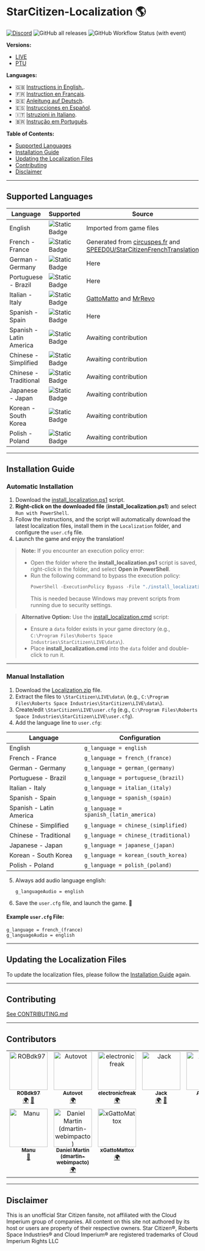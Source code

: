 # StarCitizen-Localization 🌎

[![Discord](https://img.shields.io/discord/1185135396112322620?logo=discord&label=discord)](https://discord.gg/Gbvz9fTmZU)
![GitHub all releases](https://img.shields.io/github/downloads/Dymerz/StarCitizen-Localization/total)
![GitHub Workflow Status (with event)](https://img.shields.io/github/actions/workflow/status/Dymerz/StarCitizen-Localization/.github%2Fworkflows%2Fvalidate-global-ini.yaml?event=push&label=INI%20Validation&link=https%3A%2F%2Fgithub.com%2FDymerz%2FStarCitizen-Localization%2Factions%2Fworkflows%2Fvalidate-global-ini.yaml)

**Versions:** 
- [LIVE](https://github.com/Dymerz/StarCitizen-Localization/blob/main/README.md) 
- [PTU](https://github.com/Dymerz/StarCitizen-Localization/blob/ptu/README.md)

**Languages:**
- 🇬🇧 [Instructions in English.](README.md).
- 🇫🇷 [Instruction en Français](README_fr.md).
- 🇩🇪 [Anleitung auf Deutsch](README_de.md).
- 🇪🇸 [Instrucciones en Español](README_es.md).
- 🇮🇹 [Istruzioni in Italiano](README_it.md).
- 🇧🇷 [Instrução em Português](README_ptbr.md).

**Table of Contents:**
  - [Supported Languages](#supported-languages)
  - [Installation Guide](#installation-guide)
  - [Updating the Localization Files](#contributing)
  - [Contributing](#contributing)
  - [Disclaimer](#Disclaimer)

---
## Supported Languages

| Language                 | Supported | Source |
|--------------------------|-----------|--------|
| English                  | ![Static Badge](https://img.shields.io/badge/4.0.1-LIVE-brightgreen) | Imported from game files |
| French - France          | ![Static Badge](https://img.shields.io/badge/3.24.3-LIVE-brightgreen) | Generated from [circuspes.fr](https://traduction.circuspes.fr) and [SPEED0U/StarCitizenFrenchTranslation](https://github.com/SPEED0U/StarCitizenFrenchTranslation) |
| German - Germany         | ![Static Badge](https://img.shields.io/badge/4.0.1-LIVE-brightgreen) | Here |
| Portuguese - Brazil      | ![Static Badge](https://img.shields.io/badge/4.0.1-LIVE-brightgreen) | Here |
| Italian - Italy          | ![Static Badge](https://img.shields.io/badge/3.24.1-LIVE-yellow) | [GattoMatto](https://robertsspaceindustries.com/citizens/GattoMatto) and [MrRevo](https://robertsspaceindustries.com/citizens/MrRevo) |
| Spanish - Spain          | ![Static Badge](https://img.shields.io/badge/3.23.1a-LIVE-orange) | Here |
| Spanish - Latin America  | ![Static Badge](https://img.shields.io/badge/x.xx.x-LIVE-darkred) | Awaiting contribution |
| Chinese - Simplified     | ![Static Badge](https://img.shields.io/badge/x.xx.x-LIVE-darkred) | Awaiting contribution |
| Chinese - Traditional    | ![Static Badge](https://img.shields.io/badge/x.xx.x-LIVE-darkred) | Awaiting contribution |
| Japanese - Japan         | ![Static Badge](https://img.shields.io/badge/x.xx.x-LIVE-darkred) | Awaiting contribution |
| Korean - South Korea     | ![Static Badge](https://img.shields.io/badge/x.xx.x-LIVE-darkred) | Awaiting contribution |
| Polish - Poland          | ![Static Badge](https://img.shields.io/badge/x.xx.x-LIVE-darkred) | Awaiting contribution |

---
## Installation Guide

### Automatic Installation

1. Download the [install_localization.ps1](https://github.com/Dymerz/StarCitizen-Localization/releases/latest/download/install_localization.ps1) script.
2. **Right-click on the downloaded file** (**install_localization.ps1**) and select `Run with PowerShell`.
3. Follow the instructions, and the script will automatically download the latest localization files, install them in the `Localization` folder, and configure the `user.cfg` file.
4. Launch the game and enjoy the translation!

> **Note:** If you encounter an execution policy error:
> - Open the folder where the **install_localization.ps1** script is saved, right-click in the folder, and select **Open in PowerShell**.
> - Run the following command to bypass the execution policy:
>   ```powershell
>   PowerShell -ExecutionPolicy Bypass -File "./install_localization.ps1"
>   ```
>   This is needed because Windows may prevent scripts from running due to security settings.

> **Alternative Option:** Use the [install_localization.cmd](https://github.com/Dymerz/StarCitizen-Localization/releases/latest/download/install_localization.cmd) script:
> - Ensure a `data` folder exists in your game directory (e.g., `C:\Program Files\Roberts Space Industries\StarCitizen\LIVE\data\`).
> - Place **install_localization.cmd** into the `data` folder and double-click to run it.

---
### Manual Installation

1. Download the [Localization.zip](https://github.com/Dymerz/StarCitizen-Localization/releases/latest/download/Localization.zip) file.
2. Extract the files to `\StarCitizen\LIVE\data\` (e.g., `C:\Program Files\Roberts Space Industries\StarCitizen\LIVE\data\`).
3. Create/edit `\StarCitizen\LIVE\user.cfg` (e.g., `C:\Program Files\Roberts Space Industries\StarCitizen\LIVE\user.cfg`).
4. Add the language line to `user.cfg`:

| Language                  | Configuration                 |
|---------------------------|-------------------------------|
| English                   | `g_language = english`        |
| French - France           | `g_language = french_(france)`|
| German - Germany          | `g_language = german_(germany)`|
| Portuguese - Brazil       | `g_language = portuguese_(brazil)` |
| Italian - Italy           | `g_language = italian_(italy)` |
| Spanish - Spain           | `g_language = spanish_(spain)` |
| Spanish - Latin America   | `g_language = spanish_(latin_america)` |
| Chinese - Simplified      | `g_language = chinese_(simplified)` |
| Chinese - Traditional     | `g_language = chinese_(traditional)` |
| Japanese - Japan          | `g_language = japanese_(japan)` |
| Korean - South Korea      | `g_language = korean_(south_korea)` |
| Polish - Poland           | `g_language = polish_(poland)` |

5. Always add audio language english:
   ```plaintext
   g_languageAudio = english
   ```
6. Save the `user.cfg` file, and launch the game. 🚀

#### Example `user.cfg` File:
```plaintext
g_language = french_(france)
g_languageAudio = english
```

---
## Updating the Localization Files
To update the localization files, please follow the [Installation Guide](#installation-guide) again.

---
## Contributing
[See CONTRIBUTING.md](CONTRIBUTING.md)

---
## Contributors
<!-- ALL-CONTRIBUTORS-LIST:START - Do not remove or modify this section -->
<!-- prettier-ignore-start -->
<!-- markdownlint-disable -->
<table>
  <tbody>
    <tr>
      <td align="center" valign="top" width="14.28%"><a href="https://github.com/ROBdk97"><img src="https://avatars.githubusercontent.com/u/9892024?v=4?s=100" width="100px;" alt="ROBdk97"/><br /><sub><b>ROBdk97</b></sub></a><br /><a href="#translation-ROBdk97" title="Translation">🌍</a> <a href="#projectManagement-ROBdk97" title="Project Management">📆</a></td>
      <td align="center" valign="top" width="14.28%"><a href="https://github.com/Autovot"><img src="https://avatars.githubusercontent.com/u/87210193?v=4?s=100" width="100px;" alt="Autovot"/><br /><sub><b>Autovot</b></sub></a><br /><a href="#translation-Autovot" title="Translation">🌍</a></td>
      <td align="center" valign="top" width="14.28%"><a href="https://github.com/electronicfreak"><img src="https://avatars.githubusercontent.com/u/11193801?v=4?s=100" width="100px;" alt="electronicfreak"/><br /><sub><b>electronicfreak</b></sub></a><br /><a href="#translation-electronicfreak" title="Translation">🌍</a></td>
      <td align="center" valign="top" width="14.28%"><a href="https://github.com/Jack-mk"><img src="https://avatars.githubusercontent.com/u/22667101?v=4?s=100" width="100px;" alt="Jack"/><br /><sub><b>Jack</b></sub></a><br /><a href="#translation-Jack-mk" title="Translation">🌍</a> <a href="#projectManagement-Jack-mk" title="Project Management">📆</a></td>
      <td align="center" valign="top" width="14.28%"><a href="https://github.com/Auhrus"><img src="https://avatars.githubusercontent.com/u/57270834?v=4?s=100" width="100px;" alt="Auhrus"/><br /><sub><b>Auhrus</b></sub></a><br /><a href="#translation-Auhrus" title="Translation">🌍</a> <a href="#projectManagement-Auhrus" title="Project Management">📆</a></td>
      <td align="center" valign="top" width="14.28%"><a href="https://github.com/Nxzzin"><img src="https://avatars.githubusercontent.com/u/148262077?v=4?s=100" width="100px;" alt="Nxzzin"/><br /><sub><b>Nxzzin</b></sub></a><br /><a href="#translation-Nxzzin" title="Translation">🌍</a></td>
      <td align="center" valign="top" width="14.28%"><a href="https://github.com/InterPlay02"><img src="https://avatars.githubusercontent.com/u/23037423?v=4?s=100" width="100px;" alt="InterPlay"/><br /><sub><b>InterPlay</b></sub></a><br /><a href="#translation-InterPlay02" title="Translation">🌍</a></td>
    </tr>
    <tr>
      <td align="center" valign="top" width="14.28%"><a href="https://github.com/Brill65"><img src="https://avatars.githubusercontent.com/u/8363399?v=4?s=100" width="100px;" alt="Manu"/><br /><sub><b>Manu</b></sub></a><br /><a href="#review-Brill65" title="Reviewed Pull Requests">👀</a></td>
      <td align="center" valign="top" width="14.28%"><a href="https://github.com/danidomen"><img src="https://avatars.githubusercontent.com/u/5998908?v=4?s=100" width="100px;" alt="Daniel Martin (dmartin-webimpacto)"/><br /><sub><b>Daniel Martin (dmartin-webimpacto)</b></sub></a><br /><a href="#translation-danidomen" title="Translation">🌍</a></td>
	  <td align="center" valign="top" width="14.28%"><a href="https://github.com/xGattoMattox"><img src="https://avatars.githubusercontent.com/u/149336969?v=4?s=100" width="100px;" alt="xGattoMattox"/><br /><sub><b>xGattoMattox</b></sub></a><br /><a href="#translation-xGattoMattox" title="Translation">🌍</a></td>
    </tr>
  </tbody>
</table>

<!-- markdownlint-restore -->
<!-- prettier-ignore-end -->

<!-- ALL-CONTRIBUTORS-LIST:END -->

---
## Disclaimer
This is an unofficial Star Citizen fansite, not affiliated with the Cloud Imperium group of companies. All content on this site not authored by its host or users are property of their respective owners. Star Citizen®, Roberts Space Industries® and Cloud Imperium® are registered trademarks of Cloud Imperium Rights LLC
